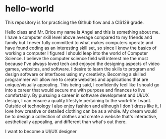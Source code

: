 # hello-world
This repository is for practicing the Github flow and a CIS129 grade.

Hello class and Mr. Brice my name is Angel and this is something about me. I have a computer skill level above average compared to my friends and family but I never fully committed to what makes computers operate and have found coding as an interesting skill set, so since I know the basics of working a computer I figured I should leap into the world of Computer Science. I believe the computer science field will interest me the most because I've always loved tech and enjoyed the designing aspects of video games, websites, and software. I desire to learn the skills to program and design software or interfaces using my creativity. Becoming a skilled programmer will allow me to create websites and applications that are unique/visually appealing. This being said, I confidently feel like I should go into a career that would secure me with purpose and finances to live comfortably. By pursuing a career in software development and UI/UX design, I can ensure a quality lifestyle pertaining to the work-life I want. Outside of technology I also enjoy fashion and although I don't dress like it, I love how creative or detailed clothing can be as a whole. My dream would be to design a collection of clothes and create a website that's interactive, aesthetically appealing, and different than what's out there. 

I want to become a UI/UX designer



